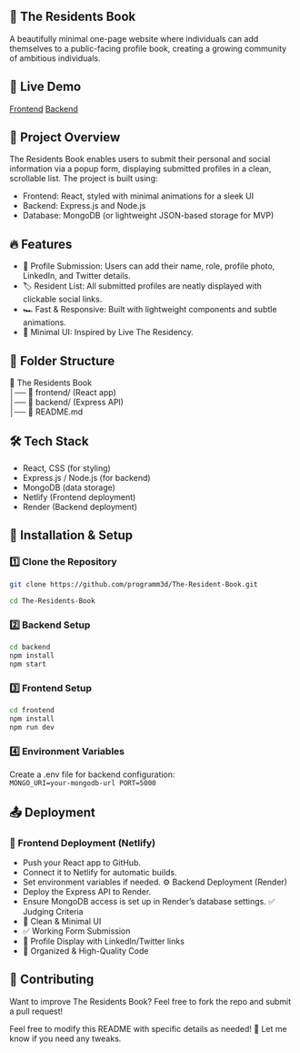 ## 🏡 The Residents Book
A beautifully minimal one-page website where individuals can add themselves to a public-facing profile book, creating a growing community of ambitious individuals.
## 🚀 Live Demo
[Frontend](https://heartfelt-pastelito-1108bb.netlify.app/)
[Backend](https://the-resident-book.onrender.com)
## 📖 Project Overview
The Residents Book enables users to submit their personal and social information via a popup form, displaying submitted profiles in a clean, scrollable list. The project is built using:
- Frontend: React, styled with minimal animations for a sleek UI
- Backend: Express.js and Node.js
- Database: MongoDB (or lightweight JSON-based storage for MVP)
## 🔥 Features
- 📑 Profile Submission: Users can add their name, role, profile photo, LinkedIn, and Twitter details.
- 🏷️ Resident List: All submitted profiles are neatly displayed with clickable social links.
- 🏎️ Fast & Responsive: Built with lightweight components and subtle animations.
- 🎨 Minimal UI: Inspired by Live The Residency.  
## 📂 Folder Structure
📁 The Residents Book   
│── 📂 frontend/ (React app)  
│── 📂 backend/ (Express API)  
│── 📜 README.md  


## 🛠️ Tech Stack
- React, CSS (for styling)
- Express.js / Node.js (for backend)
- MongoDB (data storage)
- Netlify (Frontend deployment)
- Render (Backend deployment)

## 🚀 Installation & Setup
### 1️⃣ Clone the Repository  
```sh
git clone https://github.com/programm3d/The-Resident-Book.git  
  
cd The-Residents-Book
```


### 2️⃣ Backend Setup
```bash
cd backend
npm install
npm start
```


### 3️⃣ Frontend Setup
```bash
cd frontend
npm install
npm run dev
```

### 4️⃣ Environment Variables  
Create a .env file for backend configuration:  
`MONGO_URI=your-mongodb-url
PORT=5000`


## 📤 Deployment
### 🎨 Frontend Deployment (Netlify)
- Push your React app to GitHub.
- Connect it to Netlify for automatic builds.
- Set environment variables if needed.
⚙️ Backend Deployment (Render)
- Deploy the Express API to Render.
- Ensure MongoDB access is set up in Render’s database settings.
✅ Judging Criteria
- 🌟 Clean & Minimal UI
- ✅ Working Form Submission
- 📜 Profile Display with LinkedIn/Twitter links
- 📁 Organized & High-Quality Code
## 🤝 Contributing
Want to improve The Residents Book? Feel free to fork the repo and submit a pull request!


Feel free to modify this README with specific details as needed! 🚀 Let me know if you need any tweaks.
